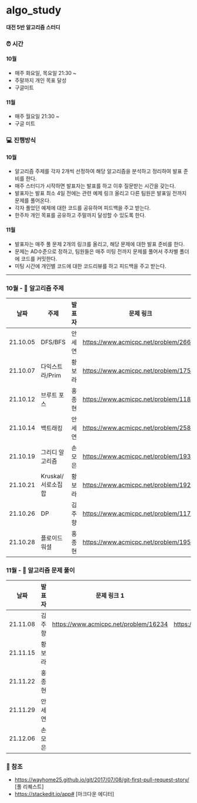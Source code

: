 # algo_study

**대전 5반 알고리즘 스터디**


### ⏰  시간
#### 10월
- 매주 화요일, 목요일 21:30 ~ 
- 주말까지 개인 목표 달성
- 구글미트 
#### 11월
- 매주 월요일 21:30 ~
- 구글 미트

### 💻 진행방식 
#### 10월
- 알고리즘 주제를 각자 2개씩 선정하여 해당 알고리즘을 분석하고 정리하여 발표 준비를 한다.
- 매주 스터디가 시작하면 발표자는 발표를 하고 이후 질문받는 시간을 갖는다.
- 발표자는 발표 최소 4일 전에는 관련 예제 링크 올리고 다른 팀원은 발표일 전까지 문제를 풀어온다.
- 각자 풀었던 예제에 대한 코드를 공유하며 피드백을 주고 받는다.
- 한주차 개인 목표를 공유하고 주말까지 달성할 수 있도록 한다.

#### 11월
- 발표자는 매주 풀 문제 2개의 링크를 올리고, 해당 문제에 대한 발표 준비를 한다.
- 문제는 AD수준으로 정하고, 팀원들은 매주 미팅 전까지 문제를 풀어서 주차별 폴더에 코드를 커밋한다.
- 미팅 시간에 개인별 코드에 대한 코드리뷰를 하고 피드백을 주고 받는다.

---

### 10월 - 📘 알고리즘 주제 

| 날짜 | 주제 | 발표자 | 문제 링크 | 
| ------ | ------ | ------ | ------ |
| 21.10.05 | DFS/BFS | 안세연 | https://www.acmicpc.net/problem/2667 |
| 21.10.07 | 다익스트라/Prim | 황보라 | https://www.acmicpc.net/problem/1753 |
| 21.10.12 | 브루트 포스 | 홍종현 | https://www.acmicpc.net/problem/1182 |
| 21.10.14 | 백트래킹 | 안세연 | https://www.acmicpc.net/problem/2580 |
| 21.10.19 | 그리디 알고리즘 | 손모은 | https://www.acmicpc.net/problem/1931 |
| 21.10.21 | Kruskal/서로소집합 | 황보라| https://www.acmicpc.net/problem/1922|
| 21.10.26 | DP | 김주향 | https://www.acmicpc.net/problem/11726 | 
| 21.10.28 | 플로이드 워셜 | 홍종현 | https://www.acmicpc.net/problem/1956 |



### 11월 - 📘 알고리즘 문제 풀이

| 날짜 | 발표자 | 문제 링크 1 | 문제 링크 2
| ------ | ------ | ------ | ------ |
| 21.11.08 | 김주향 | https://www.acmicpc.net/problem/16234 | https://www.acmicpc.net/problem/14502 |
| 21.11.15 | 황보라 |  |  |
| 21.11.22 | 홍종현 |  |  |
| 21.11.29 | 안세연 |  |  |
| 21.12.06 | 손모은 |  |  |


### 📌 참조
- https://wayhome25.github.io/git/2017/07/08/git-first-pull-request-story/ [풀 리퀘스트]
- https://stackedit.io/app# [마크다운 에디터]

